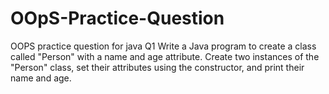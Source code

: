# OOpS-Practice-Question
OOPS practice question for java
Q1 Write a Java program to create a class called "Person" with a name and age attribute. 
Create two instances of the "Person" class, set their attributes using the constructor, 
and print their name and age.
